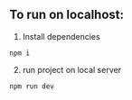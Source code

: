 

## To run on localhost: 
1. Install dependencies
```
npm i
```
2. run project on local server 
```
npm run dev
```
